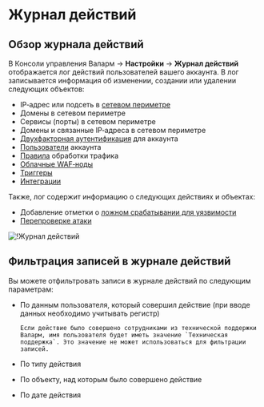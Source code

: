 # Журнал действий

## Обзор журнала действий

В Консоли управления Валарм → **Настройки** → **Журнал действий** отображается лог действий пользователей вашего аккаунта. В лог записывается информация об изменении, создании или удалении следующих объектов:

* IP‑адрес или подсеть в [сетевом периметре](../scanner/check-scope.md)
* Домены в сетевом периметре
* Сервисы (порты) в сетевом периметре
* Домены и связанные IP‑адреса в сетевом периметре
* [Двухфакторная аутентификация](account.md#подключение-двухфакторной-аутентификации) для аккаунта
* [Пользователи](users.md) аккаунта
* [Правила](../rules/intro.md) обработки трафика
* [Облачные WAF‑ноды](../nodes/cloud-node.md)
* [Триггеры](../triggers/triggers.md)
* [Интеграции](integrations/integrations-intro.md)

Также, лог содержит информацию о следующих действиях и объектах:

* Добавление отметки о [ложном срабатывании для уязвимости](../vulnerabilities/false-vuln.md)
* [Перепроверке атаки](../events/verify-attack.md)

![!Журнал действий](../../images/user-guides/settings/audit-log.png)

## Фильтрация записей в журнале действий

Вы можете отфильтровать записи в журнале действий по следующим параметрам:

* По данным пользователя, который совершил действие (при вводе данных необходимо учитывать регистр)

      Если действие было совершено сотрудниками из технической поддержки Валарм, имя пользователя будет иметь значение `Техническая поддержка`. Это значение не может использоваться для фильтрации записей.
* По типу действия
* По объекту, над которым было совершено действие
* По дате действия
